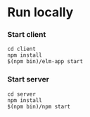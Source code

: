 # Run locally

### Start client

```
cd client
npm install
$(npm bin)/elm-app start
```


### Start server

```
cd server
npm install
$(npm bin)/npm start
```

